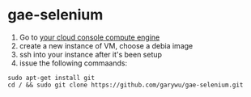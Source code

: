 # gae-selenium

1. Go to [your cloud console compute engine](https://console.cloud.google.com/compute/instances)
2. create a new instance of VM, choose a debia image
3. ssh into your instance after it's been setup
4. issue the following commaands:

```
sudo apt-get install git
cd / && sudo git clone https://github.com/garywu/gae-selenium.git
```
